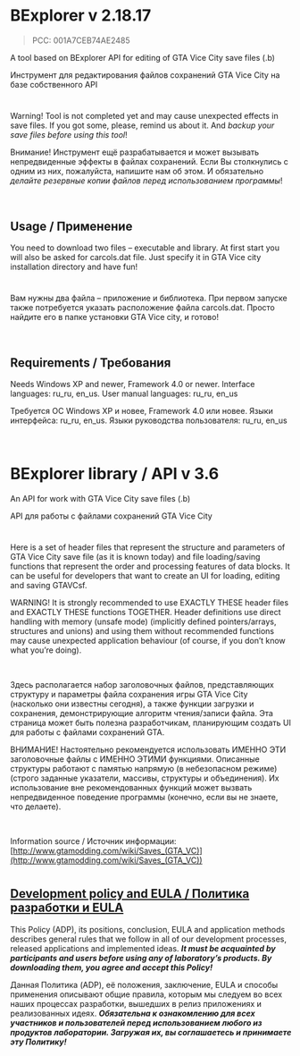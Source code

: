 # BExplorer v 2.18.17
> PCC: 001A7CEB74AE2485


A tool based on BExplorer API for editing of GTA Vice City save files (.b)

Инструмент для редактирования файлов сохранений GTA Vice City на базе собственного API


#

Warning! Tool is not completed yet and may cause unexpected effects in save files.
If you got some, please, remind us about it. And *backup your save files before using this tool*!

Внимание! Инструмент ещё разрабатывается и может вызывать непредвиденные эффекты в файлах
сохранений. Если Вы столкнулись с одним из них, пожалуйста, напишите нам об этом. И обязательно
*делайте резервные копии файлов перед использованием программы*!

&nbsp;



## Usage / Применение

You need to download two files – executable and library. At first start you will also be asked for carcols.dat file.
Just specify it in GTA Vice city installation directory and have fun!

#

Вам нужны два файла – приложение и библиотека. При первом запуске также потребуется указать расположение
файла carcols.dat. Просто найдите его в папке установки GTA Vice city, и готово!

&nbsp;



## Requirements / Требования

Needs Windows XP and newer, Framework 4.0 or newer. Interface languages: ru_ru, en_us. User manual languages: ru_ru, en_us

Требуется ОС Windows XP и новее, Framework 4.0 или новее. Языки интерфейса: ru_ru, en_us. Языки руководства пользователя: ru_ru, en_us

&nbsp;



# BExplorer library / API v 3.6


An API for work with GTA Vice City save files (.b)

API для работы с файлами сохранений GTA Vice City

#

Here is a set of header files that represent the structure and parameters of GTA Vice City save file
(as it is known today) and file loading/saving functions that represent the order and processing
features of data blocks. It can be useful for developers that want to create an UI for loading,
editing and saving GTAVCsf.

WARNING! It is strongly recommended to use EXACTLY THESE header files and EXACTLY THESE functions TOGETHER.
Header definitions use direct handling with memory (unsafe mode) (implicitly defined pointers/arrays,
structures and unions) and using them without recommended functions may cause unexpected application behaviour
(of course, if you don’t know what you’re doing).

&nbsp;

Здесь располагается набор заголовочных файлов, представляющих структуру и параметры файла сохранения игры GTA Vice City
(насколько они известны сегодня), а также функции загрузки и сохранения, демонстрирующие алгоритм чтения/записи файла.
Эта страница может быть полезна разработчикам, планирующим создать UI для работы с файлами сохранений GTA.

ВНИМАНИЕ! Настоятельно рекомендуется использовать ИМЕННО ЭТИ заголовочные файлы с ИМЕННО ЭТИМИ функциями. Описанные структуры
работают с памятью напрямую (в небезопасном режиме) (строго заданные указатели, массивы, структуры и объединения). Их использование
вне рекомендованных функций может вызвать непредвиденное поведение программы (конечно, если вы не знаете, что делаете).

&nbsp;

Information source / Источник информации: [http://www.gtamodding.com/wiki/Saves_(GTA_VC)](http://www.gtamodding.com/wiki/Saves_(GTA_VC))

#



## [Development policy and EULA / Политика разработки и EULA](https://adslbarxatov.github.io/ADP)

This Policy (ADP), its positions, conclusion, EULA and application methods
describes general rules that we follow in all of our development processes, released applications and implemented ideas.
***It must be acquainted by participants and users before using any of laboratory’s products.
By downloading them, you agree and accept this Policy!***

Данная Политика (ADP), её положения, заключение, EULA и способы применения
описывают общие правила, которым мы следуем во всех наших процессах разработки, вышедших в релиз приложениях
и реализованных идеях.
***Обязательна к ознакомлению для всех участников и пользователей перед использованием любого из продуктов лаборатории.
Загружая их, вы соглашаетесь и принимаете эту Политику!***
